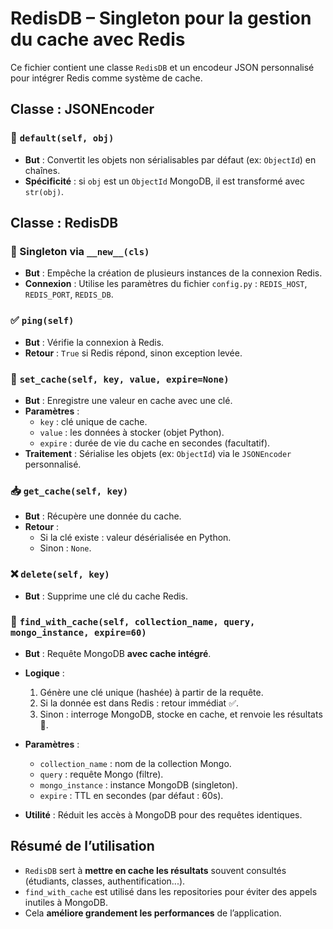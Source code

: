 # RedisDB – Singleton pour la gestion du cache avec Redis

Ce fichier contient une classe `RedisDB` et un encodeur JSON personnalisé pour intégrer Redis comme système de cache.

## Classe : JSONEncoder

### 🔁 `default(self, obj)`
- **But** : Convertit les objets non sérialisables par défaut (ex: `ObjectId`) en chaînes.
- **Spécificité** : si `obj` est un `ObjectId` MongoDB, il est transformé avec `str(obj)`.

## Classe : RedisDB

### 🧠 Singleton via `__new__(cls)`
- **But** : Empêche la création de plusieurs instances de la connexion Redis.
- **Connexion** : Utilise les paramètres du fichier `config.py` : `REDIS_HOST`, `REDIS_PORT`, `REDIS_DB`.

### ✅ `ping(self)`
- **But** : Vérifie la connexion à Redis.
- **Retour** : `True` si Redis répond, sinon exception levée.

### 💾 `set_cache(self, key, value, expire=None)`
- **But** : Enregistre une valeur en cache avec une clé.
- **Paramètres** :
  - `key` : clé unique de cache.
  - `value` : les données à stocker (objet Python).
  - `expire` : durée de vie du cache en secondes (facultatif).
- **Traitement** : Sérialise les objets (ex: `ObjectId`) via le `JSONEncoder` personnalisé.

### 📥 `get_cache(self, key)`
- **But** : Récupère une donnée du cache.
- **Retour** :
  - Si la clé existe : valeur désérialisée en Python.
  - Sinon : `None`.

### ❌ `delete(self, key)`
- **But** : Supprime une clé du cache Redis.

### 🔄 `find_with_cache(self, collection_name, query, mongo_instance, expire=60)`
- **But** : Requête MongoDB **avec cache intégré**.
- **Logique** :
  1. Génère une clé unique (hashée) à partir de la requête.
  2. Si la donnée est dans Redis : retour immédiat ✅.
  3. Sinon : interroge MongoDB, stocke en cache, et renvoie les résultats 🔁.

- **Paramètres** :
  - `collection_name` : nom de la collection Mongo.
  - `query` : requête Mongo (filtre).
  - `mongo_instance` : instance MongoDB (singleton).
  - `expire` : TTL en secondes (par défaut : 60s).
- **Utilité** : Réduit les accès à MongoDB pour des requêtes identiques.

## Résumé de l’utilisation

- `RedisDB` sert à **mettre en cache les résultats** souvent consultés (étudiants, classes, authentification...).
- `find_with_cache` est utilisé dans les repositories pour éviter des appels inutiles à MongoDB.
- Cela **améliore grandement les performances** de l’application.
